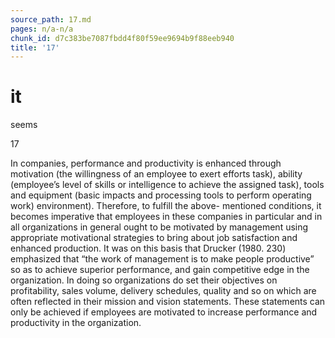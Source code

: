 ```yaml
---
source_path: 17.md
pages: n/a-n/a
chunk_id: d7c383be7087fbdd4f80f59ee9694b9f88eeb940
title: '17'
---
```

# it

seems

17

In companies, performance and productivity is enhanced through motivation (the willingness of an employee to exert efforts task), ability (employee’s level of skills or intelligence to achieve the assigned task), tools and equipment (basic impacts and processing tools to perform operating work) environment). Therefore, to fulfill the above- mentioned conditions, it becomes imperative that employees in these companies in particular and in all organizations in general ought to be motivated by management using appropriate motivational strategies to bring about job satisfaction and enhanced production. It was on this basis that Drucker (1980. 230) emphasized that “the work of management is to make people productive” so as to achieve superior performance, and gain competitive edge in the organization. In doing so organizations do set their objectives on profitability, sales volume, delivery schedules, quality and so on which are often reflected in their mission and vision statements. These statements can only be achieved if employees are motivated to increase performance and productivity in the organization.

